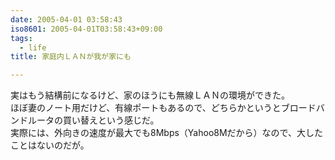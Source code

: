 ```yaml
---
date: 2005-04-01 03:58:43
iso8601: 2005-04-01T03:58:43+09:00
tags:
  - life
title: 家庭内ＬＡＮが我が家にも

---
```


<div class="entry-body">
  <p>実はもう結構前になるけど、家のほうにも無線ＬＡＮの環境ができた。<br />
    ほぼ妻のノート用だけど、有線ポートもあるので、どちらかというとブロードバンドルータの買い替えという感じだ。<br />
    実際には、外向きの速度が最大でも8Mbps（Yahoo8Mだから）なので、大したことはないのだが。</p>
</div>
